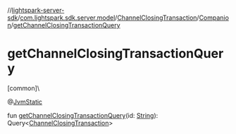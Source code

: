 //[lightspark-server-sdk](../../../../index.md)/[com.lightspark.sdk.server.model](../../index.md)/[ChannelClosingTransaction](../index.md)/[Companion](index.md)/[getChannelClosingTransactionQuery](get-channel-closing-transaction-query.md)

# getChannelClosingTransactionQuery

[common]\

@[JvmStatic](https://kotlinlang.org/api/latest/jvm/stdlib/kotlin.jvm/-jvm-static/index.html)

fun [getChannelClosingTransactionQuery](get-channel-closing-transaction-query.md)(id: [String](https://kotlinlang.org/api/latest/jvm/stdlib/kotlin/-string/index.html)): Query&lt;[ChannelClosingTransaction](../index.md)&gt;
